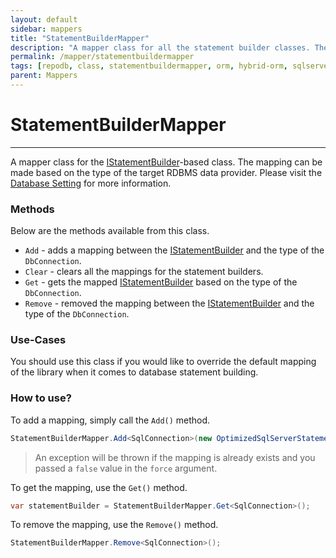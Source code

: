 ```yaml
---
layout: default
sidebar: mappers
title: "StatementBuilderMapper"
description: "A mapper class for all the statement builder classes. The mapping can be made based on the type of the target RDBMS data provider."
permalink: /mapper/statementbuildermapper
tags: [repodb, class, statementbuildermapper, orm, hybrid-orm, sqlserver, sqlite, mysql, postgresql]
parent: Mappers
---
```


# StatementBuilderMapper

---

A mapper class for the [IStatementBuilder](/interface/istatementbuilder)-based class. The mapping can be made based on the type of the target RDBMS data provider. Please visit the [Database Setting](/extensibility/databasesetting) for more information.

### Methods

Below are the methods available from this class.

- `Add` - adds a mapping between the [IStatementBuilder](/interface/istatementbuilder) and the type of the `DbConnection`.
- `Clear` - clears all the mappings for the statement builders.
- `Get` - gets the mapped [IStatementBuilder](/interface/istatementbuilder) based on the type of the `DbConnection`.
- `Remove` - removed the mapping between the [IStatementBuilder](/interface/istatementbuilder) and the type of the `DbConnection`.

### Use-Cases

You should use this class if you would like to override the default mapping of the library when it comes to database statement building.

### How to use?

To add a mapping, simply call the `Add()` method.

```csharp
StatementBuilderMapper.Add<SqlConnection>(new OptimizedSqlServerStatementBuilder(), true);
```

> An exception will be thrown if the mapping is already exists and you passed a `false` value in the `force` argument.

To get the mapping, use the `Get()` method.

```csharp
var statementBuilder = StatementBuilderMapper.Get<SqlConnection>();
```

To remove the mapping, use the `Remove()` method.

```csharp
StatementBuilderMapper.Remove<SqlConnection>();
```

